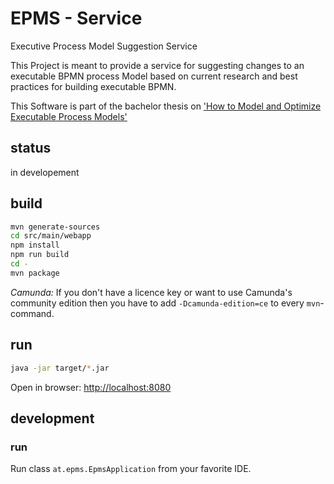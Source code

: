 # EPMS - Service

Executive Process Model Suggestion Service

This Project is meant to provide a service for suggesting changes to an executable BPMN process Model based on current 
research and best practices for building executable BPMN. 

This Software is part of the bachelor thesis on ['How to Model and Optimize Executable Process Models'](https://github.com/dsunaric/thesis)

## status

in developement

## build

```sh
mvn generate-sources
cd src/main/webapp
npm install
npm run build
cd -
mvn package
```

*Camunda:* If you don't have a licence key or want to use
Camunda's community edition then you have to add `-Dcamunda-edition=ce`
to every `mvn`-command.

## run

```sh
java -jar target/*.jar
```

Open in browser: [http://localhost:8080](http://localhost:8080)

## development

### run

Run class `at.epms.EpmsApplication` from your favorite IDE.
